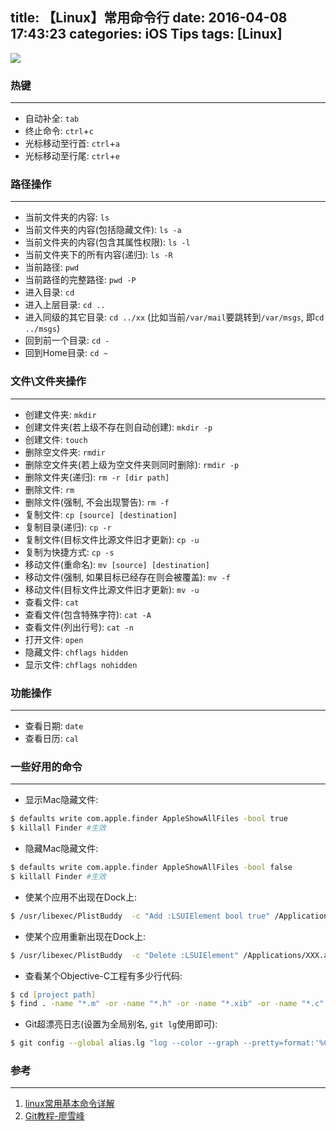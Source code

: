 title: 【Linux】常用命令行
date: 2016-04-08 17:43:23
categories: iOS Tips
tags: [Linux]
---

![](/img/terminal-command/header.png)

### **热键**
---
- 自动补全: `tab`
- 终止命令: `ctrl`+`c`
- 光标移动至行首: `ctrl`+`a`
- 光标移动至行尾: `ctrl`+`e`

<!--more-->

### **路径操作**
---
- 当前文件夹的内容: `ls`
- 当前文件夹的内容(包括隐藏文件): `ls -a`
- 当前文件夹的内容(包含其属性权限): `ls -l`
- 当前文件夹下的所有内容(递归): `ls -R`
- 当前路径: `pwd`
- 当前路径的完整路径: `pwd -P`
- 进入目录: `cd`
- 进入上层目录: `cd ..`
- 进入同级的其它目录: `cd ../xx` (比如当前`/var/mail`要跳转到`/var/msgs`, 即`cd ../msgs`)
- 回到前一个目录: `cd -`
- 回到Home目录: `cd ~`

### **文件\文件夹操作**
---
- 创建文件夹: `mkdir`
- 创建文件夹(若上级不存在则自动创建): `mkdir -p`
- 创建文件: `touch`
- 删除空文件夹: `rmdir`
- 删除空文件夹(若上级为空文件夹则同时删除): `rmdir -p`
- 删除文件夹(递归): `rm -r [dir path]`
- 删除文件: `rm`
- 删除文件(强制, 不会出现警告): `rm -f`
- 复制文件: `cp [source] [destination]`
- 复制目录(递归): `cp -r`
- 复制文件(目标文件比源文件旧才更新): `cp -u`
- 复制为快捷方式: `cp -s`
- 移动文件(重命名): `mv [source] [destination]`
- 移动文件(强制, 如果目标已经存在则会被覆盖): `mv -f`
- 移动文件(目标文件比源文件旧才更新): `mv -u`
- 查看文件: `cat`
- 查看文件(包含特殊字符): `cat -A`
- 查看文件(列出行号): `cat -n`
- 打开文件: `open`
- 隐藏文件: `chflags hidden`
- 显示文件: `chflags nohidden`

### **功能操作**
---
- 查看日期: `date`
- 查看日历: `cal`

### **一些好用的命令**
---

- 显示Mac隐藏文件: 

```zsh
$ defaults write com.apple.finder AppleShowAllFiles -bool true
$ killall Finder #生效
```

- 隐藏Mac隐藏文件: 

```zsh
$ defaults write com.apple.finder AppleShowAllFiles -bool false
$ killall Finder #生效
```

- 使某个应用不出现在Dock上:

```zsh
$ /usr/libexec/PlistBuddy  -c "Add :LSUIElement bool true" /Applications/XXX.app/Contents/Info.plist
```

- 使某个应用重新出现在Dock上:

```zsh
$ /usr/libexec/PlistBuddy  -c "Delete :LSUIElement" /Applications/XXX.app/Contents/Info.plist
```

- 查看某个Objective-C工程有多少行代码:

```zsh
$ cd [project path]
$ find . -name "*.m" -or -name "*.h" -or -name "*.xib" -or -name "*.c" |xargs grep -v "^$"|wc -l
```

- Git超漂亮日志(设置为全局别名, `git lg`使用即可): 

```zsh
$ git config --global alias.lg "log --color --graph --pretty=format:'%Cred%h%Creset -%C(yellow)%d%Creset %s %Cgreen(%cr) %C(bold blue)<%an>%Creset' --abbrev-commit"
```

### **参考**
---
1. [linux常用基本命令详解](http://blog.csdn.net/xiaoguaihai/article/details/8705992)
2. [Git教程-廖雪峰](http://www.liaoxuefeng.com/wiki/0013739516305929606dd18361248578c67b8067c8c017b000/)


